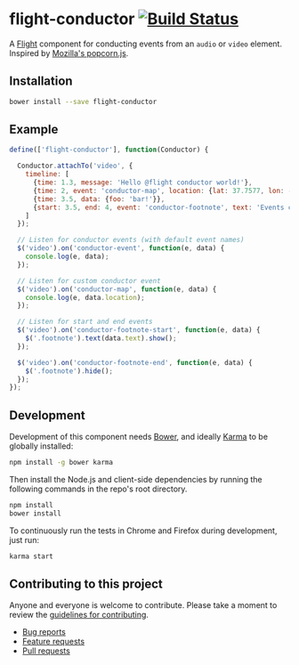 # flight-conductor [![Build Status](https://secure.travis-ci.org/cameronhunter/flight-conductor.png)](http://travis-ci.org/cameronhunter/flight-conductor)

A [Flight](https://github.com/twitter/flight) component for conducting events from an `audio` or `video` element. Inspired by [Mozilla's popcorn.js](http://popcornjs.org).

## Installation

```bash
bower install --save flight-conductor
```
## Example

```javascript
define(['flight-conductor'], function(Conductor) {

  Conductor.attachTo('video', {
    timeline: [
      {time: 1.3, message: 'Hello @flight conductor world!'},
      {time: 2, event: 'conductor-map', location: {lat: 37.7577, lon: -122.4376}},
      {time: 3.5, data: {foo: 'bar!'}},
      {start: 3.5, end: 4, event: 'conductor-footnote', text: 'Events can be one-off or have a start and end.'}
    ]
  });

  // Listen for conductor events (with default event names)
  $('video').on('conductor-event', function(e, data) {
    console.log(e, data);
  });

  // Listen for custom conductor event
  $('video').on('conductor-map', function(e, data) {
    console.log(e, data.location);
  });

  // Listen for start and end events
  $('video').on('conductor-footnote-start', function(e, data) {
    $('.footnote').text(data.text).show();
  });

  $('video').on('conductor-footnote-end', function(e, data) {
    $('.footnote').hide();
  });
});
```

## Development

Development of this component needs [Bower](http://bower.io), and ideally
[Karma](http://karma-runner.github.io) to be globally installed:

```bash
npm install -g bower karma
```

Then install the Node.js and client-side dependencies by running the following
commands in the repo's root directory.

```bash
npm install
bower install
```

To continuously run the tests in Chrome and Firefox during development, just run:

```bash
karma start
```

## Contributing to this project

Anyone and everyone is welcome to contribute. Please take a moment to
review the [guidelines for contributing](CONTRIBUTING.md).

* [Bug reports](CONTRIBUTING.md#bugs)
* [Feature requests](CONTRIBUTING.md#features)
* [Pull requests](CONTRIBUTING.md#pull-requests)
